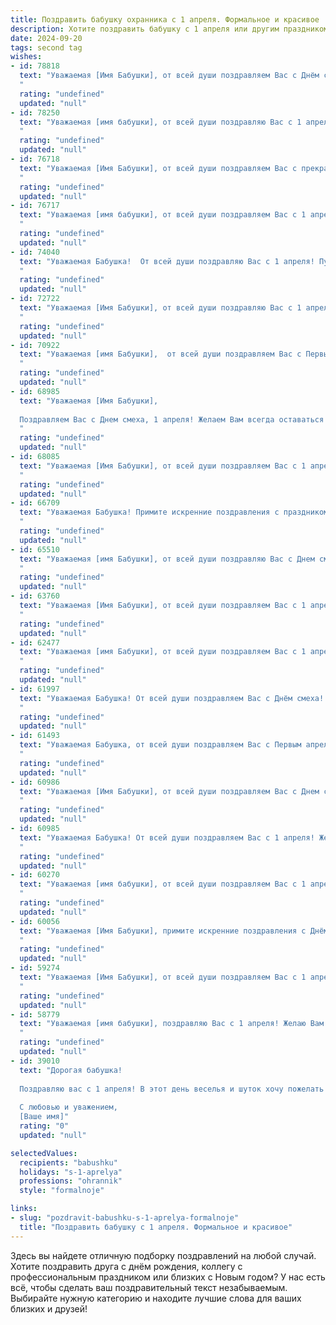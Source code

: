 ```yaml
---
title: Поздравить бабушку охранника с 1 апреля. Формальное и красивое
description: Хотите поздравить бабушку с 1 апреля или другим праздником? Наш ИИ создаст незабываемое поздравление, а вы обязательно выделитесь среди других.  
date: 2024-09-20
tags: second tag
wishes:
- id: 78818
  text: "Уважаемая [Имя Бабушки], от всей души поздравляем Вас с Днём смеха! Желаем Вам крепкого здоровья, бодрого духа и, конечно же, много-много улыбок! Пусть этот день принесёт Вам только позитивные эмоции, а Ваша работа охранника всегда остаётся верной своим принципам. С праздником!
  "
  rating: "undefined"
  updated: "null"
- id: 78250
  text: "Уважаемая [имя бабушки], от всей души поздравляю Вас с 1 апреля! Желаю Вам крепкого здоровья, бодрости духа и  спокойствия. Пусть день будет наполнен радостью и приятными сюрпризами.
  "
  rating: "undefined"
  updated: "null"
- id: 76718
  text: "Уважаемая [Имя Бабушки], от всей души поздравляем Вас с прекрасным праздником 1 апреля!  Желаем Вам крепкого здоровья, неиссякаемой энергии,  радости,  успеха и  всё́го самого доброго!  Пусть Ваша работа охранника  приносит  Вам удовлетворение и  признание.
  "
  rating: "undefined"
  updated: "null"
- id: 76717
  text: "Уважаемая [имя бабушки], от всей души поздравляем Вас с 1 апреля! Желаем Вам крепкого здоровья, бодрости духа и всегда яркой улыбки. Пусть этот день станет для вас наполненным радостью и позитивными эмоциями! Спасибо за ваш нелёгкий труд, за то, что вы всегда на страже порядка и безопасности. Вы – настоящий герой!
  "
  rating: "undefined"
  updated: "null"
- id: 74040
  text: "Уважаемая Бабушка!  От всей души поздравляю Вас с 1 апреля! Пусть этот день принесет Вам много улыбок, радости и приятных сюрпризов. Желаю Вам крепкого здоровья,  неиссякаемой энергии и  благополучия.  Пусть Ваша работа  охранника  приносит Вам удовлетворение, а каждый день будет наполнен яркими красками.
  "
  rating: "undefined"
  updated: "null"
- id: 72722
  text: "Уважаемая [Имя Бабушки], от всей души поздравляю Вас с 1 апреля! Желаю Вам крепкого здоровья, бодрости духа и оптимизма,  чтобы каждый день был наполнен радостью и позитивом. Пусть Ваша работа охранника приносит удовлетворение и благополучие!
  "
  rating: "undefined"
  updated: "null"
- id: 70922
  text: "Уважаемая [имя Бабушки],  от всей души поздравляем Вас с Первым апреля! Желаем Вам крепкого здоровья, бодрости духа и успехов  в Вашей нелёгкой, но важной работе. Пусть каждый день приносит  радость и удовлетворение!
  "
  rating: "undefined"
  updated: "null"
- id: 68985
  text: "Уважаемая [Имя Бабушки],
  
  Поздравляем Вас с Днем смеха, 1 апреля! Желаем Вам всегда оставаться такой же бодрой, сильной и жизнерадостной, как надежный охранник, которого Вы так мастерски изображаете. Пусть Ваша жизнь будет полна позитива, юмора и приятных неожиданностей.
  "
  rating: "undefined"
  updated: "null"
- id: 68085
  text: "Уважаемая [Имя Бабушки], от всей души поздравляем Вас с 1 апреля! Желаем Вам крепкого здоровья, бодрости духа и  спокойствия. Пусть Ваша работа охранника приносит Вам чувство уверенности и защищенности, а дома Вас всегда ждет уют и любовь близких.
  "
  rating: "undefined"
  updated: "null"
- id: 66709
  text: "Уважаемая Бабушка! Примите искренние поздравления с праздником 1 апреля! Желаю Вам крепкого здоровья, благополучия и долгих лет жизни. Пусть каждый день приносит Вам радость и позитив! Спасибо за Ваш нелёгкий труд в качестве охранника. Вы настоящий профессионал!
  "
  rating: "undefined"
  updated: "null"
- id: 65510
  text: "Уважаемая [имя Бабушки], от всей души поздравляю Вас с Днем смеха! Желаю Вам крепкого здоровья,  оптимизма и радости в каждом дне. Пусть Ваша жизнь будет наполнена светлыми моментами и приятными сюрпризами. Спасибо за Вашу службу и будьте всегда начеку!
  "
  rating: "undefined"
  updated: "null"
- id: 63760
  text: "Уважаемая [Имя Бабушки], от всей души поздравляем Вас с 1 апреля! Желаем Вам крепкого здоровья, бодрости духа и всегда спокойного рабочего дня. Пусть Ваша работа приносит Вам только удовлетворение, а в жизни царят мир и благополучие.
  "
  rating: "undefined"
  updated: "null"
- id: 62477
  text: "Уважаемая [имя Бабушки], от всей души поздравляем Вас с 1 апреля! Желаем Вам крепкого здоровья, бодрости духа и мирного неба над головой. Пусть Ваша работа  охранника  приносит Вам удовлетворение, а жизнь - только радость и позитивные эмоции!
  "
  rating: "undefined"
  updated: "null"
- id: 61997
  text: "Уважаемая Бабушка! От всей души поздравляем Вас с Днём смеха! Желаем Вам крепкого здоровья, бодрого духа и радости в каждый день. Пусть улыбка не сходит с Вашего лица, а жизнь будет наполнена добрыми и светлыми событиями.
  "
  rating: "undefined"
  updated: "null"
- id: 61493
  text: "Уважаемая Бабушка, от всей души поздравляем Вас с Первым апреля! Желаем Вам крепкого здоровья,  спокойствия и благополучия! Пусть Ваша работа охранника приносит Вам удовлетворение и  уважение окружающих. С праздником!
  "
  rating: "undefined"
  updated: "null"
- id: 60986
  text: "Уважаемая [Имя Бабушки], от всей души поздравляем Вас с Днем смеха! Желаем Вам крепкого здоровья, бодрости духа и  огромного заряда позитива! Пусть окружающие Вас люди радуют искренним смехом и светлым настроением.
  "
  rating: "undefined"
  updated: "null"
- id: 60985
  text: "Уважаемая Бабушка! От всей души поздравляем Вас с 1 апреля! Желаем Вам крепкого здоровья, душевного спокойствия и благополучия. Пусть Ваша жизнь будет наполнена радостью, теплом и заботой близких. Спасибо за Вашу службу, за то, что Вы всегда были и остаётесь верным защитником и опорой!
  "
  rating: "undefined"
  updated: "null"
- id: 60270
  text: "Уважаемая [имя бабушки], от всей души поздравляем Вас с 1 апреля! Желаем Вам крепкого здоровья, оптимизма, радости и благополучия. Пусть каждый день дарит Вам новые приятные моменты и хорошее настроение.
  "
  rating: "undefined"
  updated: "null"
- id: 60056
  text: "Уважаемая [Имя Бабушки], примите искренние поздравления с Днём смеха! Желаю Вам крепкого здоровья, долголетия,  радости и  оптимизма. Пусть  каждый день дарит Вам улыбки, а  жизнь  будет  полна  ярких  событий.
  "
  rating: "undefined"
  updated: "null"
- id: 59274
  text: "Уважаемая [Имя Бабушки], от всей души поздравляем Вас с 1 апреля! Желаем Вам крепкого здоровья, неиссякаемой энергии и  спокойствия в Вашей нелёгкой работе охранника. Пусть каждый день приносит только радость и удовлетворение!
  "
  rating: "undefined"
  updated: "null"
- id: 58779
  text: "Уважаемая [имя бабушки], поздравляю Вас с 1 апреля! Желаю Вам крепкого здоровья, долголетия, благополучия и радостных событий. Пусть Ваш труд охранника всегда будет оценен по достоинству, а в Вашей жизни будет побольше спокойствия и мира.
  "
  rating: "undefined"
  updated: "null"
- id: 39010
  text: "Дорогая бабушка!
  
  Поздравляю вас с 1 апреля! В этот день веселья и шуток хочу пожелать вам радости, здоровья и светлых моментов. Вы всегда охраняете нашу семью своим теплом и заботой, и я благодарен(на) вам за это. Пусть в вашем сердце живёт только счастье, а каждый день приносит улыбки и хорошее настроение.
  
  С любовью и уважением,
  [Ваше имя]"
  rating: "0"
  updated: "null"

selectedValues:
  recipients: "babushku"
  holidays: "s-1-aprelya"
  professions: "ohrannik"
  style: "formalnoje"

links:
- slug: "pozdravit-babushku-s-1-aprelya-formalnoje"
  title: "Поздравить бабушку с 1 апреля. Формальное и красивое"
---
```


Здесь вы найдете отличную подборку поздравлений на любой случай. 
Хотите поздравить друга с днём рождения, коллегу с профессиональным праздником или близких с Новым годом? У нас есть всё, чтобы сделать ваш поздравительный текст незабываемым. Выбирайте нужную категорию и находите лучшие слова для ваших близких и друзей!
